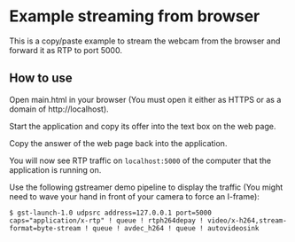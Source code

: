 # Example streaming from browser

This is a copy/paste example to stream the webcam from the browser and forward it as RTP to port 5000.

## How to use

Open main.html in your browser (You must open it either as HTTPS or as a domain of http://localhost).

Start the application and copy its offer into the text box on the web page.

Copy the answer of the web page back into the application.

You will now see RTP traffic on `localhost:5000` of the computer that the application is running on.

Use the following gstreamer demo pipeline to display the traffic (You might need to wave your hand in front of your camera to force an I-frame):

```
$ gst-launch-1.0 udpsrc address=127.0.0.1 port=5000 caps="application/x-rtp" ! queue ! rtph264depay ! video/x-h264,stream-format=byte-stream ! queue ! avdec_h264 ! queue ! autovideosink
```

